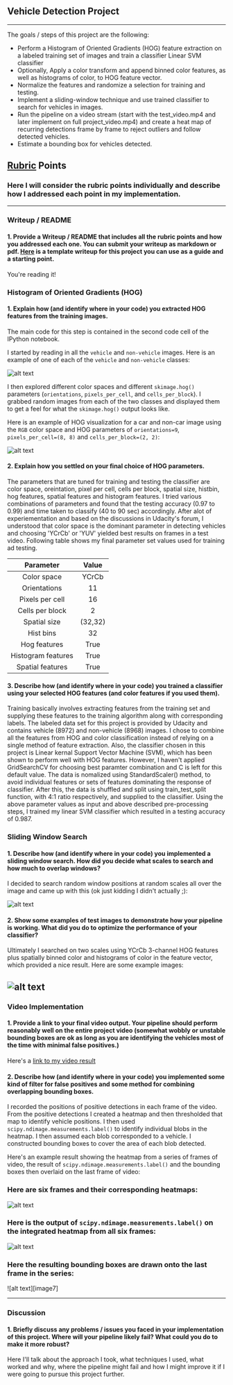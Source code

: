## Vehicle Detection Project

---

The goals / steps of this project are the following:

* Perform a Histogram of Oriented Gradients (HOG) feature extraction on a labeled training set of images and train a classifier Linear SVM classifier
* Optionally, Apply a color transform and append binned color features, as well as histograms of color, to HOG feature vector. 
* Normalize the features and randomize a selection for training and testing.
* Implement a sliding-window technique and use trained classifier to search for vehicles in images.
* Run the pipeline on a video stream (start with the test_video.mp4 and later implement on full project_video.mp4) and create a heat map of recurring detections frame by frame to reject outliers and follow detected vehicles.
* Estimate a bounding box for vehicles detected.

[//]: # (Image References)
[image1]: ./test_images/car_non_car.png
[image2]: ./test_images/heatmap_hogsubsamp.png
[image3]: ./test_images/heatmap_sliding.png
[image4]: ./test_images/sliding_window.png
[image5]: ./test_images/hog_features.png
[image6]: ./test_images/hog_subsampling.png
[video1]: ./project_video.mp4

## [Rubric](https://review.udacity.com/#!/rubrics/513/view) Points
### Here I will consider the rubric points individually and describe how I addressed each point in my implementation.  

---
### Writeup / README

#### 1. Provide a Writeup / README that includes all the rubric points and how you addressed each one.  You can submit your writeup as markdown or pdf.  [Here](https://github.com/udacity/CarND-Vehicle-Detection/blob/master/writeup_template.md) is a template writeup for this project you can use as a guide and a starting point.  

You're reading it!

### Histogram of Oriented Gradients (HOG)

#### 1. Explain how (and identify where in your code) you extracted HOG features from the training images.

The main code for this step is contained in the second code cell of the IPython notebook.  

I started by reading in all the `vehicle` and `non-vehicle` images.  Here is an example of one of each of the `vehicle` and `non-vehicle` classes:

![alt text][image1]

I then explored different color spaces and different `skimage.hog()` parameters (`orientations`, `pixels_per_cell`, and `cells_per_block`).  I grabbed random images from each of the two classes and displayed them to get a feel for what the `skimage.hog()` output looks like.

Here is an example of HOG visualization for a car and non-car image using the `RGB` color space and HOG parameters of `orientations=9`, `pixels_per_cell=(8, 8)` and `cells_per_block=(2, 2)`:

![alt text][image5]

#### 2. Explain how you settled on your final choice of HOG parameters.

The parameters that are tuned for training and testing the classifier are color space, oreintation, pixel per cell, cells per block, spatial size, histbin, hog features, spatial features and histogram features. I tried various combinations of parameters and found that the testing accuracy (0.97 to 0.99)  and time taken to classify (40 to 90 sec) accordingly. After alot of experiementation and based on the discussions in Udacity's forum, I understood that color space is the dominant parameter in detecting vehicles and choosing 'YCrCb' or 'YUV' yielded best results on frames in a test video. Following table shows my final parameter set values used for training ad testing.

| Parameter        		|     Value	        					| 
|:---------------------:|:---------------------------------------------:| 
| Color space       | YCrCb   |
| Orientations      | 11   |
| Pixels per cell      | 16   |
| Cells per block      | 2   |
| Spatial size      | (32,32)  |
| Hist bins      | 32  |
| Hog features | True |
|Histogram features | True |
|Spatial features | True |

#### 3. Describe how (and identify where in your code) you trained a classifier using your selected HOG features (and color features if you used them).

Training basically involves extracting features from the training set and supplying these features to the training algorithm along with corresponding labels. The labeled data set for this project is provided by Udacity and contains vehicle (8972) and non-vehicle (8968) images. I chose to combine all the features from HOG and color classification instead of relying on a single method of feature extraction. Also, the classifier chosen in this project is Linear kernal Support Vector Machine (SVM), which has been shown to perform well with HOG features. However, I haven't applied GridSearchCV for choosing best paramter combination and C is left for this default value. The data is nomalized using StandardScaler() method, to avoid individual features or sets of features dominating the response of classifier. After this, the data is shuffled and split using train_test_split function, with 4:1 ratio respectively, and supplied to the classifier. Using the above parameter values as input and above described pre-processing steps, I trained my linear SVM classifier which resulted in a testing accuracy of 0.987. 

### Sliding Window Search

#### 1. Describe how (and identify where in your code) you implemented a sliding window search.  How did you decide what scales to search and how much to overlap windows?

I decided to search random window positions at random scales all over the image and came up with this (ok just kidding I didn't actually ;):

![alt text][image3]

#### 2. Show some examples of test images to demonstrate how your pipeline is working.  What did you do to optimize the performance of your classifier?

Ultimately I searched on two scales using YCrCb 3-channel HOG features plus spatially binned color and histograms of color in the feature vector, which provided a nice result.  Here are some example images:

![alt text][image4]
---

### Video Implementation

#### 1. Provide a link to your final video output.  Your pipeline should perform reasonably well on the entire project video (somewhat wobbly or unstable bounding boxes are ok as long as you are identifying the vehicles most of the time with minimal false positives.)
Here's a [link to my video result](./project_video.mp4)


#### 2. Describe how (and identify where in your code) you implemented some kind of filter for false positives and some method for combining overlapping bounding boxes.

I recorded the positions of positive detections in each frame of the video.  From the positive detections I created a heatmap and then thresholded that map to identify vehicle positions.  I then used `scipy.ndimage.measurements.label()` to identify individual blobs in the heatmap.  I then assumed each blob corresponded to a vehicle.  I constructed bounding boxes to cover the area of each blob detected.  

Here's an example result showing the heatmap from a series of frames of video, the result of `scipy.ndimage.measurements.label()` and the bounding boxes then overlaid on the last frame of video:

### Here are six frames and their corresponding heatmaps:

![alt text][image5]

### Here is the output of `scipy.ndimage.measurements.label()` on the integrated heatmap from all six frames:
![alt text][image6]

### Here the resulting bounding boxes are drawn onto the last frame in the series:
![alt text][image7]



---

### Discussion

#### 1. Briefly discuss any problems / issues you faced in your implementation of this project.  Where will your pipeline likely fail?  What could you do to make it more robust?

Here I'll talk about the approach I took, what techniques I used, what worked and why, where the pipeline might fail and how I might improve it if I were going to pursue this project further.  

